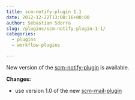 ```yaml
---
title: scm-notify-plugin 1.1
date: 2012-12-22T13:08:16+00:00
author: Sebastian Sdorra
slug: /plugins/scm-notify-plugin-1-1/
categories:
  - plugins
  - workflow-plugins

---
```

New version of the [scm-notify-plugin](https://github.com/scm-manager/scm-notify-plugin) is available.

**Changes:**

- use version 1.0 of the new [scm-mail-plugin](https://github.com/scm-manager/scm-mail-plugin)
